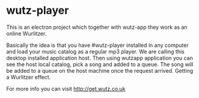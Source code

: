 # wutz-player
This is an electron project which together with wutz-app they work as an online Wurlitzer.

Basically the idea is that you have #wutz-player installed in any computer and load your music catalog as a regular mp3 player.
We are calling this desktop installed application host.
Then using wutzapp application you can see the host local catalog, pick a song and added to a queue.
The song will be added to a queue on the host machine once the request arrived. Getting a Wurlitzer effect.

For more info you can visit <a href="http://get.wutz.co.uk">http://get.wutz.co.uk</a>
